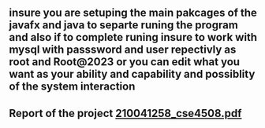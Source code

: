 ## insure you are setuping the main pakcages of the javafx and java to separte runing the program and also if to complete runing insure to work with mysql with passsword and user repectivly as root and Root@2023 or you can edit what you want as your ability and capability and possiblity of the system interaction

## Report of the project [210041258_cse4508.pdf](https://github.com/210041258/Airline-system-management-/blob/main/210041258_cse4508.pdf)
